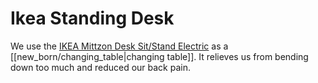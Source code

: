 # Ikea Standing Desk

We use the [IKEA Mittzon Desk Sit/Stand Electric](https://www.ikea.com/de/en/p/mittzon-desk-sit-stand-electric-white-s69528184/) as a [[new_born/changing_table|changing table]]. It relieves us from bending down too much and reduced our back pain.
